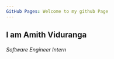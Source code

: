 ```yaml
---
GitHub Pages: Welcome to my github Page
---
```


## I am Amith Viduranga

###### Software Engineer Intern

